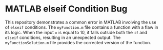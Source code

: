 # MATLAB elseif Condition Bug
This repository demonstrates a common error in MATLAB involving the use of `elseif` conditions. The `myFunction.m` file contains a function with a flaw in its logic. When the input `x` is equal to 10, it falls outside both the `if` and `elseif` conditions, resulting in an unexpected output. The `myFunctionSolution.m` file provides the corrected version of the function.